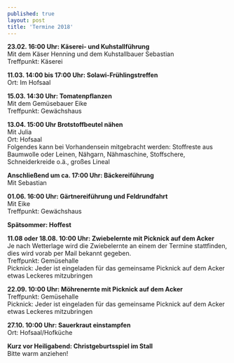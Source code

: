 ```yaml
---
published: true
layout: post
title: 'Termine 2018'
---
```


**23.02. 16:00 Uhr: Käserei- und Kuhstallführung**  
Mit dem Käser Henning und dem Kuhstallbauer Sebastian  
Treffpunkt: Käserei

**11.03. 14:00 bis 17:00 Uhr: Solawi-Frühlingstreffen**   
Ort: Im Hofsaal

**15.03. 14:30 Uhr: Tomatenpflanzen**  
Mit dem Gemüsebauer Eike  
Treffpunkt: Gewächshaus

**13.04. 15:00 Uhr Brotstoffbeutel nähen**  
Mit Julia  
Ort: Hofsaal  
Folgendes kann bei Vorhandensein mitgebracht werden:
Stoffreste aus Baumwolle oder Leinen, Nähgarn,
Nähmaschine, Stoffschere, Schneiderkreide o.ä., großes
Lineal

**Anschließend um ca. 17:00 Uhr: Bäckereiführung**  
Mit Sebastian

**01.06. 16:00 Uhr: Gärtnereiführung und Feldrundfahrt**  
Mit Eike  
Treffpunkt: Gewächshaus

**Spätsommer: Hoffest**

**11.08 oder 18.08. 10:00 Uhr: Zwiebelernte mit Picknick auf dem Acker**    
Je nach Wetterlage wird die Zwiebelernte an
einem der Termine stattfinden, dies wird vorab
per Mail bekannt gegeben.  
Treffpunkt: Gemüsehalle  
Picknick: Jeder ist eingeladen für das gemeinsame
Picknick auf dem Acker etwas Leckeres mitzubringen

**22.09. 10:00 Uhr: Möhrenernte mit Picknick auf dem Acker**  
Treffpunkt: Gemüsehalle  
Picknick: Jeder ist eingeladen für das gemeinsame
Picknick auf dem Acker etwas Leckeres mitzubringen

**27.10. 10:00 Uhr: Sauerkraut einstampfen**    
Ort: Hofsaal/Hofküche

**Kurz vor Heiligabend: Christgeburtsspiel im Stall**    
Bitte warm anziehen!
